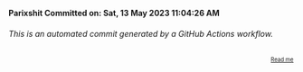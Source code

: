 **Parixshit Committed on: Sat, 13 May 2023 11:04:26 AM** <!-- b5dcbcee-5fc5-4b22-b583-d419f5615df0 -->

###### This is an automated commit generated by a GitHub Actions workflow.

<div align="right"><sub><sup><a href="https://github.com/Parixshit/AutoCommit.git">Read me</a></sup></sub></div>

